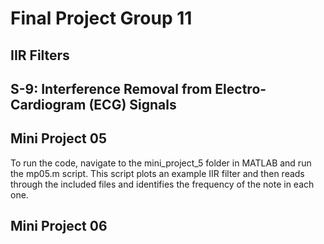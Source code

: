 # Final Project Group 11

## IIR Filters

## S-9: Interference Removal from Electro-Cardiogram (ECG) Signals

## Mini Project 05
To run the code, navigate to the mini_project_5 folder in MATLAB and run the mp05.m script. This script plots an example IIR filter and then reads through the included files and identifies the frequency of the note in each one.
## Mini Project 06

